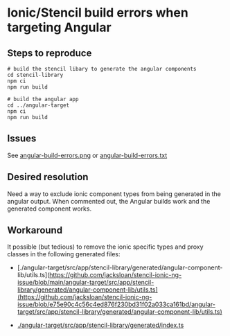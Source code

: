 # Ionic/Stencil build errors when targeting Angular

## Steps to reproduce

```
# build the stencil libary to generate the angular components
cd stencil-library
npm ci
npm run build

# build the angular app
cd ../angular-target
npm ci
npm run build
```

## Issues

See [angular-build-errors.png](./angular-build-errors.png) or [angular-build-errors.txt](./angular-build-errors.txt)

## Desired resolution

Need a way to exclude ionic component types from being generated in the angular output.
When commented out, the Angular builds work and the generated component works.

## Workaround

It possible (but tedious) to remove the ionic specific types and proxy classes in the following generated files:

- [./angular-target/src/app/stencil-library/generated/angular-component-lib/utils.ts](https://github.com/jacksloan/stencil-ionic-ng-issue/blob/main/angular-target/src/app/stencil-library/generated/angular-component-lib/utils.ts](https://github.com/jacksloan/stencil-ionic-ng-issue/blob/e75e90c4c56c4ed876f230bd31f02a033ca161bd/angular-target/src/app/stencil-library/generated/angular-component-lib/utils.ts)

- [./angular-target/src/app/stencil-library/generated/index.ts](https://github.com/jacksloan/stencil-ionic-ng-issue/blob/e75e90c4c56c4ed876f230bd31f02a033ca161bd/angular-target/src/app/stencil-library/generated/index.ts)
